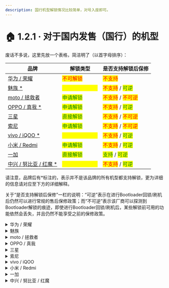 ```yaml
---
description: 国行机型解锁情况比较简单，对号入座即可。
---
```


# 🏠 1.2.1 · 对于国内发售（国行）的机型

废话不多说，这里先放一个表格，简洁明了（以首字母排序）：

| 品牌                                                        | 解锁类型                                       | 是否支持解锁后保修                                                                   |
| --------------------------------------------------------- | ------------------------------------------ | --------------------------------------------------------------------------- |
| [华为 / 荣耀](for\_domestic\_models.md#hua-wei-rong-yao)      | <mark style="color:red;">不可解锁</mark>       | <mark style="color:red;">不支持</mark>                                         |
| [魅族 \*](for\_domestic\_models.md#mei-zu)                  | <mark style="color:yellow;">第三方强制解锁</mark> | <mark style="color:red;">不支持</mark> / <mark style="color:green;">可逆</mark>  |
| [moto / 拯救者](for\_domestic\_models.md#moto-zheng-jiu-zhe) | <mark style="color:green;">申请解锁</mark>     | <mark style="color:red;">不支持</mark> / <mark style="color:red;">不可逆</mark>   |
| [OPPO / 真我 \*](for\_domestic\_models.md#oppo-zhen-wo)     | <mark style="color:green;">申请解锁</mark>     | <mark style="color:red;">不支持</mark> / <mark style="color:green;">可逆</mark>  |
| [三星](for\_domestic\_models.md#san-xing)                   | <mark style="color:green;">直接解锁</mark>     | <mark style="color:red;">不支持</mark> / <mark style="color:red;">不可逆</mark>   |
| [索尼](for\_domestic\_models.md#suo-ni)                     | <mark style="color:green;">申请解锁</mark>     | <mark style="color:red;">不支持</mark> / <mark style="color:red;">不可逆</mark>   |
| [vivo / iQOO \*](for\_domestic\_models.md#vivo-iqoo)      | <mark style="color:yellow;">第三方强制解锁</mark> | <mark style="color:red;">不支持</mark> / <mark style="color:green;">可逆</mark>  |
| [小米 / Redmi](for\_domestic\_models.md#xiao-mi-redmi)      | <mark style="color:green;">申请解锁</mark>     | <mark style="color:red;">不支持</mark> / <mark style="color:green;">可逆</mark>  |
| [一加](for\_domestic\_models.md#yi-jia)                     | <mark style="color:green;">直接解锁</mark>     | <mark style="color:green;">支持</mark> / <mark style="color:green;">可逆</mark> |
| [中兴 / 努比亚 / 红魔 \*](for\_domestic\_models.md#undefined)    | <mark style="color:yellow;">第三方强制解锁</mark> | <mark style="color:red;">不支持</mark> / <mark style="color:green;">可逆</mark>  |

请注意，品牌后有\*标注的，表示并不是该品牌的所有机型都支持解锁，更为详细的信息请对应至下方的详细解释。

关于“是否支持解锁后保修”一栏的说明：“可逆”表示在进行Bootloader回锁/刷机后仍然可以进行常规的售后保修政策；而“不可逆”表示该厂商可以探测到Bootloader解锁的痕迹，即使进行Bootloader回锁/刷机后，某些解锁前可用的功能依然会丢失，并且仍然不能享受之前的保修政策。

<details>

<summary>华为 / 荣耀</summary>

很遗憾，华为、荣耀于2018年就已经关闭了官方的解锁申请通道，并且，由于系统的深度定制，使用第三方工具强制解锁的办法，也仅支持到2018年左右发布的机型。对第三方工具解锁感兴趣的可以查看以下链接作为参考。

[绕开华为通道，获取解锁码解锁BootLoader](https://www.52pojie.cn/thread-816065-1-1.html)

当然，其他机型也可以在有限的条件下体验部分玩机软件，请转至[1.4节](../if\_cant\_unlock.md)以获取更多信息。

</details>

<details>

<summary>魅族</summary>



</details>

<details>

<summary>moto / 拯救者</summary>

请注意，联想旗下的机型在解锁Bootloader后将<mark style="color:red;">永久丢失保修状态</mark>，即使回锁也无法恢复。

若要继续，请直接移步[1.3.1小节](../ways\_to\_unlock/1.3.1-yi-dian-zhun-bei-gong-zuo-qu-dong-de-an-zhuang-yu-huan-jing-pei-zhi.md)与[1.3.3小节](../ways\_to\_unlock/apply.md)，按照教程进行即可。

</details>

<details>

<summary>OPPO / 真我</summary>

OPPO / 真我于近几年开启了“深度测试“计划，对于一些发布超过半年以上的机型，厂商会开启申请通道，供用户自行选择，支持的机型与解锁方法请见[OPPO论坛](https://www.oppo.cn/thread-393984762-1)与[realme论坛](https://www.realmebbs.com/post-details/1275426081138028544)。

若要继续，直接按照上方链接中的官方指导步骤进行即可。

</details>

<details>

<summary>三星</summary>

请注意，三星的机型在解锁Bootloader后将<mark style="color:red;">永久丢失保修状态与部分功能</mark>，即使回锁也无法恢复。

永久丢失的功能包括但不限于：

* Knox安全功能（如安全文件夹等）
* Samsung Pay（NFC刷卡功能）

回锁后可以恢复的功能包括但不限于：

* 系统在线升级（OTA）（系统为One UI 4.0及以上时）
* 相机功能（部分Galaxy Z Fold与Z Flip机型）

若要继续，请直接移步[1.3.1小节](../ways\_to\_unlock/1.3.1-yi-dian-zhun-bei-gong-zuo-qu-dong-de-an-zhuang-yu-huan-jing-pei-zhi.md)与[1.3.2小节](../ways\_to\_unlock/direct.md)，按照教程进行即可。

</details>

<details>

<summary>索尼</summary>



</details>

<details>

<summary>vivo / iQOO</summary>



</details>

<details>

<summary>小米 / Redmi</summary>

不同于其他厂商，每部小米手机首次解锁Bootloader时，需绑定一个小米账号，并额外等待168小时或更长时间，才能继续解锁。

若要继续，请直接移步[1.3.1小节](../ways\_to\_unlock/1.3.1-yi-dian-zhun-bei-gong-zuo-qu-dong-de-an-zhuang-yu-huan-jing-pei-zhi.md)与[1.3.3小节](../ways\_to\_unlock/apply.md)，按照教程进行即可。

</details>

<details>

<summary>一加</summary>

一加的解锁方式在国内环境中可能是最方便的。

若要继续，请直接移步[1.3.1小节](../ways\_to\_unlock/1.3.1-yi-dian-zhun-bei-gong-zuo-qu-dong-de-an-zhuang-yu-huan-jing-pei-zhi.md)与[1.3.2小节](../ways\_to\_unlock/direct.md)，按照教程进行即可。

</details>

<details>

<summary>中兴 / 努比亚 / 红魔</summary>

目前，部分机型可通过第三方工具的方式解锁Bootloader。可通过以下链接了解详情。

[安卓玩机工具箱 by shaw](https://www.coolapk1s.com/feed/38128839)

当然，其他机型也可以在有限的条件下体验部分玩机软件，请转至[1.4节](../if\_cant\_unlock.md)以获取更多信息。

</details>
